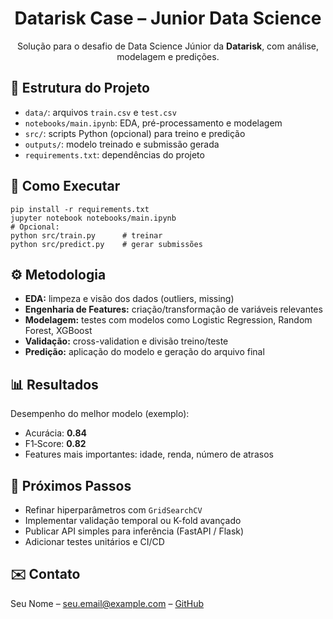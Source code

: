 <h1 align="center">Datarisk Case – Junior Data Science</h1>

<p align="center">
  Solução para o desafio de Data Science Júnior da <strong>Datarisk</strong>, com análise, modelagem e predições.
</p>

<h2 id="estrutura">📁 Estrutura do Projeto</h2>
<ul>
  <li><code>data/</code>: arquivos <code>train.csv</code> e <code>test.csv</code></li>
  <li><code>notebooks/main.ipynb</code>: EDA, pré-processamento e modelagem</li>
  <li><code>src/</code>: scripts Python (opcional) para treino e predição</li>
  <li><code>outputs/</code>: modelo treinado e submissão gerada</li>
  <li><code>requirements.txt</code>: dependências do projeto</li>
</ul>

<h2 id="instalacao">🚀 Como Executar</h2>
<pre><code>pip install -r requirements.txt
jupyter notebook notebooks/main.ipynb
# Opcional:
python src/train.py      # treinar
python src/predict.py    # gerar submissões
</code></pre>

<h2 id="metodologia">⚙️ Metodologia</h2>
<ul>
  <li><strong>EDA:</strong> limpeza e visão dos dados (outliers, missing)</li>
  <li><strong>Engenharia de Features:</strong> criação/transformação de variáveis relevantes</li>
  <li><strong>Modelagem:</strong> testes com modelos como Logistic Regression, Random Forest, XGBoost</li>
  <li><strong>Validação:</strong> cross-validation e divisão treino/teste</li>
  <li><strong>Predição:</strong> aplicação do modelo e geração do arquivo final</li>
</ul>

<h2 id="resultados">📊 Resultados</h2>
<p>Desempenho do melhor modelo (exemplo):</p>
<ul>
  <li>Acurácia: <strong>0.84</strong></li>
  <li>F1‑Score: <strong>0.82</strong></li>
  <li>Features mais importantes: idade, renda, número de atrasos</li>
</ul>

<h2 id="proximos">🔭 Próximos Passos</h2>
<ul>
  <li>Refinar hiperparâmetros com <code>GridSearchCV</code></li>
  <li>Implementar validação temporal ou K-fold avançado</li>
  <li>Publicar API simples para inferência (FastAPI / Flask)</li>
  <li>Adicionar testes unitários e CI/CD</li>
</ul>

<h2 id="contato">✉️ Contato</h2>
<p>Seu Nome – <a href="mailto:seu.email@example.com">seu.email@example.com</a> – <a href="https://github.com/seu-usuario">GitHub</a></p>
